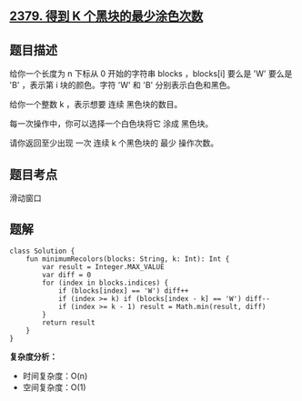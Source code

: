 ## [2379. 得到 K 个黑块的最少涂色次数](https://leetcode.cn/problems/minimum-recolors-to-get-k-consecutive-black-blocks/description/)

## 题目描述

给你一个长度为 n 下标从 0 开始的字符串 blocks ，blocks[i] 要么是 'W' 要么是 'B' ，表示第 i 块的颜色。字符 'W' 和 'B' 分别表示白色和黑色。

给你一个整数 k ，表示想要 连续 黑色块的数目。

每一次操作中，你可以选择一个白色块将它 涂成 黑色块。

请你返回至少出现 一次 连续 k 个黑色块的 最少 操作次数。

## 题目考点

滑动窗口

## 题解
 
```
class Solution {
    fun minimumRecolors(blocks: String, k: Int): Int {
        var result = Integer.MAX_VALUE
        var diff = 0
        for (index in blocks.indices) {
            if (blocks[index] == 'W') diff++
            if (index >= k) if (blocks[index - k] == 'W') diff--
            if (index >= k - 1) result = Math.min(result, diff)
        }
        return result
    }
}
```

**复杂度分析：**

- 时间复杂度：O(n)
- 空间复杂度：O(1) 

